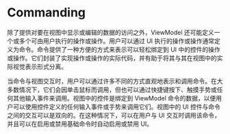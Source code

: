 # Commanding

除了提供对要在视图中显示或编辑的数据的访问之外，ViewModel 还可能定义一个或多个可由用户执行的操作或操作。用户可以通过 UI 执行的操作或操作通常定义为命令。命令提供了一种方便的方式来表示可以轻松绑定到 UI 中的控件的操作或操作。它们封装了实现操作或操作的实际代码，并有助于将其与其在视图中的实际视觉表示形式分离。

当命令与视图交互时，用户可以通过许多不同的方式直观地表示和调用命令。在大多数情况下，它们会因单击鼠标而调用，但也可以通过快捷键按下、触摸手势或任何其他输入事件来调用。视图中的控件是绑定到 ViewModel 命令的数据，以便用户可以使用控件定义的任何输入事件或手势来调用它们。视图中的 UI 控件与命令之间的交互可以是双向的。在这种情况下，可以在用户与 UI 交互时调用该命令，并且可以在启用或禁用基础命令时自动启用或禁用 UI。
